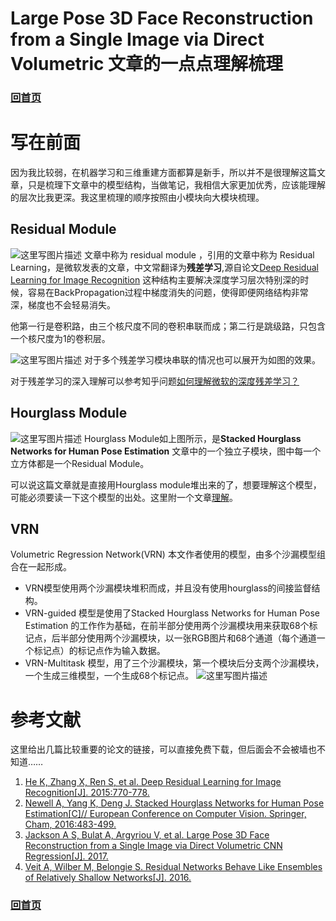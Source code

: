 # Large Pose 3D Face Reconstruction from a Single Image via Direct Volumetric 文章的一点点理解梳理

### [回首页](README.md)

# 写在前面
因为我比较弱，在机器学习和三维重建方面都算是新手，所以并不是很理解这篇文章，只是梳理下文章中的模型结构，当做笔记，我相信大家更加优秀，应该能理解的层次比我更深。我这里梳理的顺序按照由小模块向大模块梳理。

## Residual Module
![这里写图片描述](http://img.blog.csdn.net/20171126204642108)
文章中称为 residual module ，引用的文章中称为 Residual Learning，是微软发表的文章，中文常翻译为**残差学习**,源自论文[Deep Residual Learning for Image Recognition](https://arxiv.org/abs/1512.03385)  这种结构主要解决深度学习层次特别深的时候，容易在BackPropagation过程中梯度消失的问题，使得即便网络结构非常深，梯度也不会轻易消失。

他第一行是卷积路，由三个核尺度不同的卷积串联而成；第二行是跳级路，只包含一个核尺度为1的卷积层。

![这里写图片描述](http://img.blog.csdn.net/20171126204917856)
对于多个残差学习模块串联的情况也可以展开为如图的效果。

对于残差学习的深入理解可以参考知乎问题[如何理解微软的深度残差学习？](https://www.zhihu.com/question/38499534)

## Hourglass Module

![这里写图片描述](http://img.blog.csdn.net/20171126205232587)
Hourglass Module如上图所示，是**Stacked Hourglass Networks for Human Pose Estimation** 文章中的一个独立子模块，图中每一个立方体都是一个Residual Module。

可以说这篇文章就是直接用Hourglass module堆出来的了，想要理解这个模型，可能必须要读一下这个模型的出处。这里附一个文章[理解](http://blog.csdn.net/shenxiaolu1984/article/details/51428392)。

## VRN
Volumetric Regression Network(VRN) 本文作者使用的模型，由多个沙漏模型组合在一起形成。
-	VRN模型使用两个沙漏模块堆积而成，并且没有使用hourglass的间接监督结构。
-	VRN-guided 模型是使用了Stacked Hourglass Networks for Human Pose Estimation 的工作作为基础，在前半部分使用两个沙漏模块用来获取68个标记点，后半部分使用两个沙漏模块，以一张RGB图片和68个通道（每个通道一个标记点）的标记点作为输入数据。
-	 VRN-Multitask 模型，用了三个沙漏模块，第一个模块后分支两个沙漏模块，一个生成三维模型，一个生成68个标记点。
![这里写图片描述](http://img.blog.csdn.net/20171126210839263)

# 参考文献
这里给出几篇比较重要的论文的链接，可以直接免费下载，但后面会不会被墙也不知道……
1.	[He K, Zhang X, Ren S, et al. Deep Residual Learning for Image Recognition[J]. 2015:770-778.]( https://arxiv.org/abs/1512.03385)
2.	[Newell A, Yang K, Deng J. Stacked Hourglass Networks for Human Pose Estimation[C]// European Conference on Computer Vision. Springer, Cham, 2016:483-499. ](https://arxiv.org/abs/1603.06937)
3.	[Jackson A S, Bulat A, Argyriou V, et al. Large Pose 3D Face Reconstruction from a Single Image via Direct Volumetric CNN Regression[J]. 2017. ](https://arxiv.org/abs/1703.07834)
4.	[Veit A, Wilber M, Belongie S. Residual Networks Behave Like Ensembles of Relatively Shallow Networks[J]. 2016.](http://papers.nips.cc/paper/6556-residual-networks-behave-like-ensembles-of-relatively-shallow-networks)

### [回首页](README.md)
